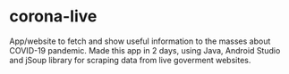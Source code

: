 # corona-live
App/website to fetch and show useful information to the masses about COVID-19 pandemic.
Made this app in 2 days, using Java, Android Studio and jSoup library for scraping data from live goverment websites.







